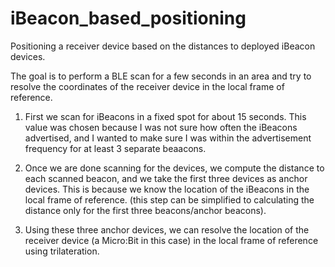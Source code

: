 # iBeacon_based_positioning
Positioning a receiver device based on the distances to deployed iBeacon devices. 

The goal is to perform a BLE scan for a few seconds in an area and try to resolve the coordinates of the receiver device in the local frame of reference.

1. First we scan for iBeacons in a fixed spot for about 15 seconds. This value was chosen because I was not sure how often the iBeacons advertised, and I wanted to make sure I was within the advertisement frequency for at least 3 separate beaacons. 

2. Once we are done scanning for the devices, we compute the distance to each scanned beacon, and we take the first three devices as anchor devices. This is because we know the location of the iBeacons in the local frame of reference. (this step can be simplified to calculating the distance only for the first three beacons/anchor beacons).

3. Using these three anchor devices, we can resolve the location of the receiver device (a Micro:Bit in this case) in the local frame of reference using trilateration.
